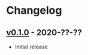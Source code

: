 # Changelog

## [v0.1.0](https://github.com/56quarters/xprompt/tree/0.1.0) - 2020-??-??
* Initial release
